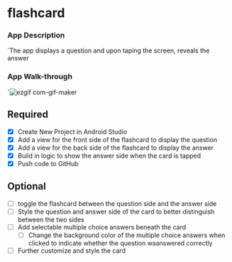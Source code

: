# flashcard
### App Description
`The app displays a question and upon taping the screen, reveals the answer

### App Walk-through
`![ezgif com-gif-maker](https://user-images.githubusercontent.com/89958513/156624730-42522e67-9132-4852-a29b-5175792f0060.gif)

## Required
- [x] Create New Project in Android Studio
- [x] Add a view for the front side of the flashcard to display the question
- [x] Add a view for the back side of the flashcard to display the answer
- [x] Build in logic to show the answer side when the card is tapped
- [x] Push code to GitHub
## Optional
- [ ] toggle the flashcard between the question side and the answer side
- [ ] Style the question and answer side of the card to better distinguish between the two sides
- [ ] Add selectable multiple choice answers beneath the card
   - [ ] Change the background color of the multiple choice answers when clicked to indicate whether the question waanswered correctly
- [ ] Further customize and style the card
